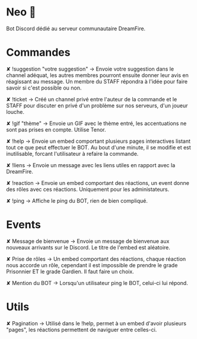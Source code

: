 # Neo 🌂

Bot Discord dédié au serveur communautaire DreamFire.

# Commandes

✘ !suggestion "votre suggestion" → Envoie votre suggestion dans le channel adéquat, les autres membres pourront ensuite donner leur avis en réagissant au message. Un membre du STAFF répondra à l'idée pour faire savoir si c'est possible ou non.

✘ !ticket → Créé un channel privé entre l'auteur de la commande et le STAFF pour discuter en privé d'un problème sur nos serveurs, d'un joueur louche.
            
✘ !gif "thème" → Envoie un GIF avec le thème entré, les accentuations ne sont pas prises en compte. Utilise Tenor.

✘ !help → Envoie un embed comportant plusieurs pages interactives listant tout ce que peut effectuer le BOT. Au bout d'une minute, il se modifie et est inutilisable, forcant l'utilisateur à refaire la commande.

✘ !liens → Envoie un message avec les liens utiles en rapport avec la DreamFire.

✘ !reaction → Envoie un embed comportant des réactions, un event donne des rôles avec ces réactions. Uniquement pour les administateurs.

✘ !ping → Affiche le ping du BOT, rien de bien compliqué.

# Events

✘ Message de bienvenue → Envoie un message de bienvenue aux nouveaux arrivants sur le Discord. Le titre de l'embed est aléatoire.
            
✘ Prise de rôles → Un embed comportant des réactions, chaque réaction nous accorde un rôle, cependant il est impossible de prendre le grade Prisonnier ET le grade  Gardien. Il faut faire un choix. 
            
✘ Mention du BOT → Lorsqu'un utilisateur ping le BOT, celui-ci lui répond.

# Utils

✘ Pagination → Utilisé dans le !help, permet à un embed d'avoir plusieurs "pages", les réactions permettent de naviguer entre celles-ci.
